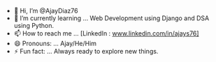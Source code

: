 - 👋 Hi, I’m @AjayDiaz76
- 🌱 I’m currently learning ... Web Development using Django and DSA using Python.
- 📫 How to reach me ... [LinkedIn : www.linkedin.com/in/ajays76]
- 😄 Pronouns: ... Ajay/He/Him
- ⚡ Fun fact: ... Always ready to explore new things.
